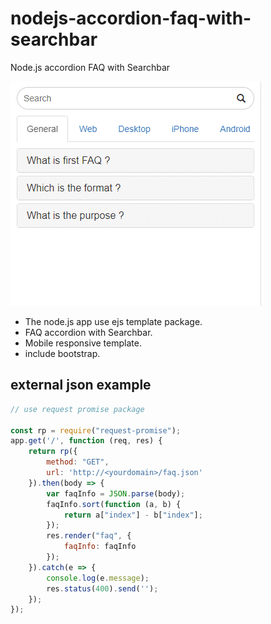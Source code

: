 # nodejs-accordion-faq-with-searchbar
Node.js accordion FAQ with Searchbar

![](accordion_faq_with_searchbar.gif)

- The node.js app use ejs template package.
- FAQ accordion with Searchbar.
- Mobile responsive template.
- include bootstrap.

## external json example
``` javascript
// use request promise package

const rp = require("request-promise");
app.get('/', function (req, res) {
    return rp({
        method: "GET",
        url: 'http://<yourdomain>/faq.json'
    }).then(body => {
        var faqInfo = JSON.parse(body);
        faqInfo.sort(function (a, b) {
            return a["index"] - b["index"];
        });
        res.render("faq", {
            faqInfo: faqInfo
        });
    }).catch(e => {
        console.log(e.message);
        res.status(400).send('');
    });
});
```
